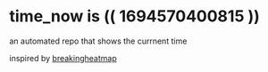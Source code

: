 # time_now is (( 1694570400815 ))

an automated repo that shows the currnent time

inspired by [breakingheatmap](https://github.com/breakingheatmap/breakingheatmap)